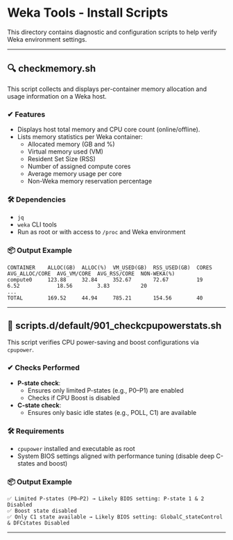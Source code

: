 # Weka Tools - Install Scripts

This directory contains diagnostic and configuration scripts to help verify Weka environment settings.

---

## 🔍 checkmemory.sh

This script collects and displays per-container memory allocation and usage information on a Weka host.

### ✔ Features
- Displays host total memory and CPU core count (online/offline).
- Lists memory statistics per Weka container:
  - Allocated memory (GB and %)
  - Virtual memory used (VM)
  - Resident Set Size (RSS)
  - Number of assigned compute cores
  - Average memory usage per core
  - Non-Weka memory reservation percentage

### 🛠 Dependencies
- `jq`
- `weka` CLI tools
- Run as root or with access to `/proc` and Weka environment

### 📦 Output Example
```
CONTAINER    ALLOC(GB)  ALLOC(%)  VM_USED(GB)  RSS_USED(GB)  CORES  AVG_ALLOC/CORE  AVG_VM/CORE  AVG_RSS/CORE  NON-WEKA(%)
compute0     123.88     32.84     352.67       72.67         19     6.52            18.56        3.83          20
...
TOTAL        169.52     44.94     785.21       154.56        40
```

---

## 🧪 scripts.d/default/901_checkcpupowerstats.sh

This script verifies CPU power-saving and boost configurations via `cpupower`.

### ✔ Checks Performed
- **P-state check**:
  - Ensures only limited P-states (e.g., P0–P1) are enabled
  - Checks if CPU Boost is disabled
- **C-state check**:
  - Ensures only basic idle states (e.g., POLL, C1) are available

### 🛠 Requirements
- `cpupower` installed and executable as root
- System BIOS settings aligned with performance tuning (disable deep C-states and boost)

### 📦 Output Example
```
✅ Limited P-states (P0–P2) → Likely BIOS setting: P-state 1 & 2 Disabled
✅ Boost state disabled
✅ Only C1 state available → Likely BIOS setting: GlobalC_stateControl & DFCstates Disabled
```

---
